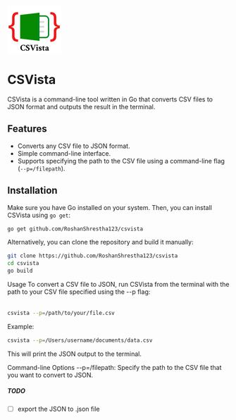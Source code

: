 ![logo](logo.png)

# CSVista

CSVista is a command-line tool written in Go that converts CSV files to JSON format and outputs the result in the terminal.

## Features

- Converts any CSV file to JSON format.
- Simple command-line interface.
- Supports specifying the path to the CSV file using a command-line flag (`--p=/filepath`).

## Installation

Make sure you have Go installed on your system. Then, you can install CSVista using `go get`:

```bash
go get github.com/RoshanShrestha123/csvista
```

Alternatively, you can clone the repository and build it manually:

```bash
git clone https://github.com/RoshanShrestha123/csvista
cd csvista
go build
```

Usage
To convert a CSV file to JSON, run CSVista from the terminal with the path to your CSV file specified using the --p flag:

```bash

csvista --p=/path/to/your/file.csv
```
Example:

```bash
csvista --p=/Users/username/documents/data.csv
```
This will print the JSON output to the terminal.

Command-line Options
--p=/filepath: Specify the path to the CSV file that you want to convert to JSON.


##### TODO
- [ ] export the JSON to .json file 